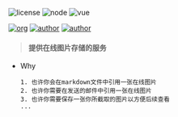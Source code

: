 ![license](https://img.shields.io/badge/license-GNU-100000.svg)
![node](https://img.shields.io/badge/>-nodejs-green.svg)
![vue](https://img.shields.io/badge/>-vue-lightred.svg)

[![org](https://img.shields.io/badge/org-@LazyKoala-yellow.svg)](https://github.com/lazy-koala/)
[![author](https://img.shields.io/badge/author-@acexy-blue.svg)](https://github.com/acexy/)
[![author](https://img.shields.io/badge/author-@qazyuan-blue.svg)](https://github.com/qazyan/)

> #### 提供在线图片存储的服务

- Why

    ```
    1. 也许你会在markdown文件中引用一张在线图片
    2. 也许你需要在发送的邮件中引用一张在线图片
    3. 也许你需要保存一张你所截取的图片以方便后续查看
    ...
    ```